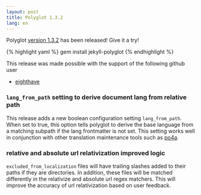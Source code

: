 ```yaml
---
layout: post
title: Polyglot 1.3.2
lang: en
---
```


Polyglot [version 1.3.2](https://rubygems.org/gems/jekyll-polyglot/versions/1.3.1) has been released! Give it a try!

{% highlight yaml %}
gem install jekyll-polyglot
{% endhighlight %}

This release was made possible with the support of the following github user
* [eighthave](https://github.com/eighthave)

### `lang_from_path` setting to derive document lang from relative path

This release adds a new boolean configuration setting `lang_from_path`. When set to true, this option tells polyglot to derive the base language from a matching subpath if the lang frontmatter is not set. This setting works well in conjunction with other translation maintenance tools such as [po4a](https://po4a.org/).

### relative and absolute url relativization improved logic

`excluded_from_localization` files will have trailing slashes added to their paths if they are directories. In addition, these files will be matched differently in the relativize and absolute url regex matchers. This will improve the accuracy of url relativization based on user feedback.
